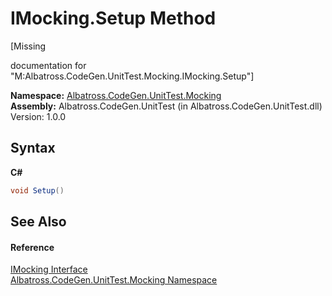 # IMocking.Setup Method 
 

\[Missing <summary> documentation for "M:Albatross.CodeGen.UnitTest.Mocking.IMocking.Setup"\]

**Namespace:**&nbsp;<a href="2F2D61B8.md">Albatross.CodeGen.UnitTest.Mocking</a><br />**Assembly:**&nbsp;Albatross.CodeGen.UnitTest (in Albatross.CodeGen.UnitTest.dll) Version: 1.0.0

## Syntax

**C#**<br />
``` C#
void Setup()
```


## See Also


#### Reference
<a href="D09FBB15.md">IMocking Interface</a><br /><a href="2F2D61B8.md">Albatross.CodeGen.UnitTest.Mocking Namespace</a><br />